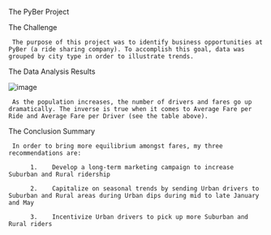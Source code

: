 The PyBer Project


The Challenge

     The purpose of this project was to identify business opportunities at PyBer (a ride sharing company). To accomplish this goal, data was grouped by city type in order to illustrate trends.
     

The Data Analysis Results

![image](https://user-images.githubusercontent.com/96176817/153096197-a30d6ddd-3d4b-4ee5-899f-3650d74ec008.png)

     As the population increases, the number of drivers and fares go up dramatically. The inverse is true when it comes to Average Fare per Ride and Average Fare per Driver (see the table above).


The Conclusion Summary

     In order to bring more equilibrium amongst fares, my three recommendations are:
     
          1.	Develop a long-term marketing campaign to increase Suburban and Rural ridership

          2.	Capitalize on seasonal trends by sending Urban drivers to Suburban and Rural areas during Urban dips during mid to late January and May

          3.	Incentivize Urban drivers to pick up more Suburban and Rural riders

